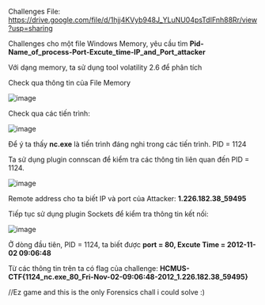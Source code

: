 Challenges File: https://drive.google.com/file/d/1hjj4KVyb948J_YLuNU04psTdIFnh88Rr/view?usp=sharing

Challenges cho một file Windows Memory, yêu cầu tìm **Pid-Name_of_process-Port-Excute_time-IP_and_Port_attacker**

Với dạng memory, ta sử dụng tool volatility 2.6 để phân tích

Check qua thông tin của File Memory 

![image](https://user-images.githubusercontent.com/80806913/173400841-b9259815-3553-4645-803f-2967fad0fb33.png)

Check qua các tiến trình:

![image](https://user-images.githubusercontent.com/80806913/173401162-aae28c84-0abb-4f53-9526-16042c25b845.png)

Để ý ta thấy **nc.exe** là tiến trình đáng nghi trong các tiến trình. PID = 1124

Ta sử dụng plugin connscan để kiểm tra các thông tin liên quan đến PID = 1124. 

![image](https://user-images.githubusercontent.com/80806913/173401460-992aee98-fc64-4d88-ae65-bf45e18ebb6f.png)

Remote address cho ta biết IP và port của Attacker: **1.226.182.38_59495**

Tiếp tục sử dụng plugin Sockets để kiểm tra thông tin kết nối:

![image](https://user-images.githubusercontent.com/80806913/173401790-8077048a-78fe-459c-847f-3ae810c9fd1c.png)

Ở dòng đầu tiên, PID = 1124, ta biết được **port = 80, Excute Time = 2012-11-02 09:06:48**

Từ các thông tin trên ta có flag của challenge:
**HCMUS-CTF{1124_nc.exe_80_Fri-Nov-02-09:06:48-2012_1.226.182.38_59495}**

//Ez game and this is the only Forensics chall i could solve :) 
